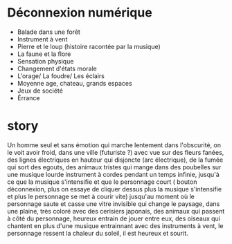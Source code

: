 # Déconnexion numérique 

- Balade dans une forêt
- Instrument à vent 
- Pierre et le loup (histoire racontée par la musique) 
- La faune et la flore
- Sensation physique 
- Changement d'états morale
- L'orage/ La foudre/ Les éclairs
- Moyenne age, chateau, grands espaces
- Jeux de société 
- Érrance

# story

Un homme seul et sans émotion qui marche lentement dans l'obscurité, on le voit avoir froid, dans une ville (futuriste ?) avec vue sur des fleurs fanées, des lignes électriques en hauteur qui disjoncte (arc électrique), de la fumée qui sort des egouts, des animaux tristes qui mange dans des poubelles sur une musique lourde instrument à cordes pendant un temps infinie, jusqu'à ce que la musique s'intensifie et que le personnage court ( bouton déconnexion, plus on essaye de cliquer dessus plus la musique s'intensifie et plus le personnage se met à courir vite) jusqu'au moment où le personnage saute et casse une vitre invisible qui change le paysage, dans une plaine, très coloré avec des cerisiers japonais, des animaux qui passent à côté du personnage, heureux entrain de jouer entre eux, des oiseaux qui chantent en plus d'une musique entrainnant avec des instruments à vent, le personnage ressent la chaleur du soleil, il est heureux et sourit.
